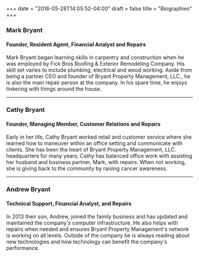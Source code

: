 +++
date = "2016-05-28T14:05:52-04:00"
draft = false
title = "Biographies"
+++

### Mark Bryant

#### Founder, Resident Agent, Financial Analyst and Repairs

Mark Bryant began learning skills in carpentry and construction when he was employed by Fick Bros Roofing & Exterior Remodeling Company. His skill set varies to include plumbing, electrical and wood working. Aside from being a partner CEO and founder of Bryant Property Management, LLC., he is also the main repair person at the company. In his spare time, he enjoys tinkering with things around the house.

---

### Cathy Bryant

#### Founder, Managing Member, Customer Relations and Repairs

Early in her life, Cathy Bryant worked retail and customer service where she learned how to maneuver within an office setting and communicate with clients. She has been the heart of Bryant Property Management, LLC. headquarters for many years; Cathy has balanced office work with assisting her husband and business partner, Mark, with repairs. When not working, she is giving back to the community by raising cancer awareness.

---

### Andrew Bryant

#### Technical Support, Financial Analyst, and Repairs

In 2013 their son, Andrew, joined the family business and has updated and maintained the company's computer infrastructure. He also helps with repairs when needed and ensures Bryant Property Management's network is working on all levels. Outside of the company he is always reading about new technologies and how technology can benefit the company's performance.

